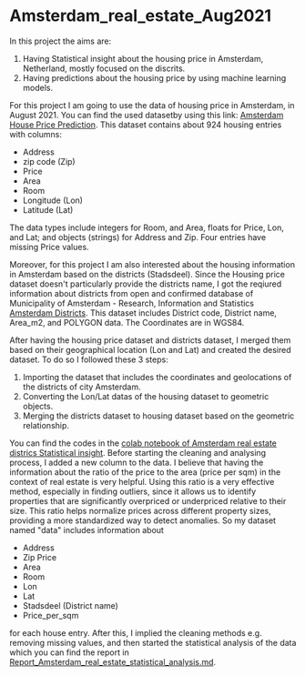 # Amsterdam_real_estate_Aug2021

In this project the aims are:

1. Having Statistical insight about the housing price in Amsterdam, Netherland, mostly focused on the discrits.
2. Having predictions about the housing price by using machine learning models.

For this project I am going to use the data of housing price in Amsterdam, in August 2021. You can find the used datasetby using this link: [Amsterdam House Price Prediction](https://www.kaggle.com/datasets/thomasnibb/amsterdam-house-price-prediction). This dataset contains about 924 housing entries with columns:
- Address
- zip code (Zip)
- Price
- Area
- Room
- Longitude (Lon)
- Latitude (Lat)

 The data types include integers for Room, and Area, floats for Price, Lon, and Lat; and objects (strings) for Address and Zip. Four entries have missing Price values.

Moreover, for this project I am also interested about the housing information in Amsterdam based on the districts (Stadsdeel). Since the Housing price dataset doesn't particularly provide the districts name, I got the reqiured information about districts from open and confirmed database of Municipality of Amsterdam - Research, Information and Statistics [Amsterdam Districts](https://maps.amsterdam.nl/open_geodata/?k=192). This dataset includes District code, District name, Area_m2, and POLYGON data. The Coordinates are in WGS84.

After having the housing price dataset and districts dataset, I merged them based on their geographical location (Lon and Lat) and created the desired dataset. To do so I followed these 3 steps:

1. Importing the dataset that includes the coordinates and geolocations of the districts of city Amsterdam.
2. Converting the Lon/Lat datas of the housing dataset to geometric objects.
3. Merging the districts dataset to housing dataset based on the geometric relationship.

You can find the codes in the [colab notebook of Amsterdam real estate districs Statistical insight](https://github.com/daryaAr/Amsterdam_real_estate_Aug2021/blob/b809d34c14f36aaa9eae7386839149fa7806af14/Amsterdam_real_estate_districs_Statistical_insight.ipynb). Before starting the cleaning and analysing process, I added a new column to the data. I believe that having the information about the ratio of the price to the area (price per sqm) in the context of real estate is very helpful. Using this ratio is a very effective method, especially in finding outliers, since it allows us to identify properties that are significantly overpriced or underpriced relative to their size. This ratio helps normalize prices across different property sizes, providing a more standardized way to detect anomalies. So my dataset named "data" includes information about

- Address
- Zip	Price
- Area
- Room
- 	Lon
-  Lat
-  Stadsdeel (District name)
- 	Price_per_sqm

for each house entry. After this, I implied the cleaning methods e.g. removing missing values, and then started the statistical analysis of the data which you can find the report in [Report_Amsterdam_real_estate_statistical_analysis.md](Report_Amsterdam_real_estate_statistical_analysis.md).



